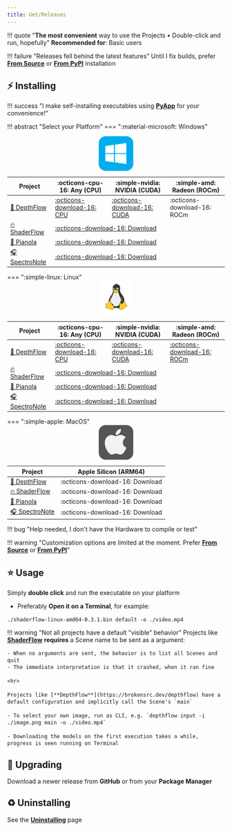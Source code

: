 ```yaml
---
title: Get/Releases
---
```


!!! quote "**The most convenient** way to use the Projects • Double-click and run, hopefully"
    **Recommended for**: Basic users

!!! failure "Releases fell behind the latest features"
    Until I fix builds, prefer [**From Source**](site:get/source) or [**From PyPI**](site:get/pypi) installation

## ⚡️ Installing

!!! success "I make self-installing executables using [**PyApp**](https://github.com/ofek/pyapp) for your convenience!"

!!! abstract "Select your Platform"
    === ":material-microsoft: Windows"
        <div align="center"><img src="https://raw.githubusercontent.com/edent/SuperTinyIcons/master/images/svg/windows.svg" style="vertical-align: middle; border-radius: 20%;" width="80"></div>
        <table>
            <thead>
                <tr>
                    <th>Project</th>
                    <th>:octicons-cpu-16: Any (CPU)</th>
                    <th>:simple-nvidia: NVIDIA (CUDA)</th>
                    <th>:simple-amd: Radeon (ROCm)</th>
                </tr>
            </thead>
            <tbody>
                <tr>
                    <td><a class="md-button md-button--stretch md-button--elegant" href="site:depthflow">🌊 DepthFlow</a></td>
                    <td><a class="md-button md-button--primary md-button--stretch" href="https://github.com/BrokenSource/DepthFlow/releases/latest/download/depthflow-cpu-windows-amd64-latest.exe">:octicons-download-16: CPU</a></td>
                    <td><a class="md-button md-button--primary md-button--stretch" href="https://github.com/BrokenSource/DepthFlow/releases/latest/download/depthflow-cuda-windows-amd64-latest.exe">:octicons-download-16: CUDA</a></td>
                    <td><a class="md-button md-button--primary md-button--stretch md-button--disabled">:octicons-download-16: ROCm</a></td>
                </tr>
                <tr>
                    <td><a class="md-button md-button--stretch md-button--elegant" href="site:shaderflow">🔥 ShaderFlow</a></td>
                    <td colspan="3"><a class="md-button md-button--primary md-button--stretch" href="https://github.com/BrokenSource/ShaderFlow/releases/latest/download/shaderflow-windows-amd64-latest.exe">:octicons-download-16: Download</a></td>
                </tr>
                <tr>
                    <td><a class="md-button md-button--stretch md-button--elegant" href="site:pianola">🎹 Pianola</a></td>
                    <td colspan="3"><a class="md-button md-button--primary md-button--stretch" href="https://github.com/BrokenSource/Pianola/releases/latest/download/pianola-windows-amd64-latest.exe">:octicons-download-16: Download</a></td>
                </tr>
                <tr>
                    <td><a class="md-button md-button--stretch md-button--elegant" href="site:spectronote">🎧 SpectroNote</a></td>
                    <td colspan="3"><a class="md-button md-button--primary md-button--stretch" href="https://github.com/BrokenSource/SpectroNote/releases/latest/download/spectronote-windows-amd64-latest.exe">:octicons-download-16: Download</a></td>
                </tr>
            </tbody>
        </table>
    === ":simple-linux: Linux"
        <div align="center"><img src="https://raw.githubusercontent.com/edent/SuperTinyIcons/master/images/svg/linux.svg" style="vertical-align: middle; border-radius: 20%;" width="80"></div>
        <table>
            <!-- Horizontal align -->
            <thead>
                <tr>
                    <th>Project</th>
                    <th>:octicons-cpu-16: Any (CPU)</th>
                    <th>:simple-nvidia: NVIDIA (CUDA)</th>
                    <th>:simple-amd: Radeon (ROCm)</th>
                </tr>
            </thead>
            <tbody>
                <tr>
                    <td><a class="md-button md-button--stretch md-button--elegant" href="site:depthflow">🌊 DepthFlow</a></td>
                    <td><a class="md-button md-button--primary md-button--stretch" href="https://github.com/BrokenSource/DepthFlow/releases/latest/download/depthflow-cpu-linux-amd64-latest.bin">:octicons-download-16: CPU</a></td>
                    <td><a class="md-button md-button--primary md-button--stretch" href="https://github.com/BrokenSource/DepthFlow/releases/latest/download/depthflow-cuda-linux-amd64-latest.bin">:octicons-download-16: CUDA</a></td>
                    <td><a class="md-button md-button--primary md-button--stretch" href="https://github.com/BrokenSource/DepthFlow/releases/latest/download/depthflow-rocm-linux-amd64-latest.bin">:octicons-download-16: ROCm</a></td>
                </tr>
                <tr>
                    <td><a class="md-button md-button--stretch md-button--elegant" href="site:shaderflow">🔥 ShaderFlow</a></td>
                    <td colspan="3"><a class="md-button md-button--primary md-button--stretch" href="https://github.com/BrokenSource/ShaderFlow/releases/latest/download/shaderflow-linux-amd64-latest.bin">:octicons-download-16: Download</a></td>
                </tr>
                <tr>
                    <td><a class="md-button md-button--stretch md-button--elegant" href="site:pianola">🎹 Pianola</a></td>
                    <td colspan="3"><a class="md-button md-button--primary md-button--stretch" href="https://github.com/BrokenSource/Pianola/releases/latest/download/pianola-linux-amd64-latest.bin">:octicons-download-16: Download</a></td>
                </tr>
                <tr>
                    <td><a class="md-button md-button--stretch md-button--elegant" href="site:spectronote">🎧 SpectroNote</a></td>
                    <td colspan="3"><a class="md-button md-button--primary md-button--stretch" href="https://github.com/BrokenSource/SpectroNote/releases/latest/download/spectronote-linux-amd64-latest.bin">:octicons-download-16: Download</a></td>
                </tr>
            </tbody>
        </table>
    === ":simple-apple: MacOS"
        <div align="center"><img src="https://raw.githubusercontent.com/edent/SuperTinyIcons/master/images/svg/apple.svg" style="vertical-align: middle; border-radius: 20%;" width="80"></div>
        <table>
            <thead>
                <tr>
                    <th>Project</th>
                    <th colspan="3">Apple Silicon (ARM64)</th>
                </tr>
            </thead>
            <tbody>
                <tr>
                    <td><a class="md-button md-button--stretch md-button--elegant" href="site:depthflow">🌊 DepthFlow</a></td>
                    <td colspan="3"><a class="md-button md-button--primary md-button--stretch md-button--disabled">:octicons-download-16: Download</a></td>
                </tr>
                <tr>
                    <td><a class="md-button md-button--stretch md-button--elegant" href="site:shaderflow">🔥 ShaderFlow</a></td>
                    <td colspan="3"><a class="md-button md-button--primary md-button--stretch md-button--disabled">:octicons-download-16: Download</a></td>
                </tr>
                <tr>
                    <td><a class="md-button md-button--stretch md-button--elegant" href="site:pianola">🎹 Pianola</a></td>
                    <td colspan="3"><a class="md-button md-button--primary md-button--stretch md-button--disabled">:octicons-download-16: Download</a></td>
                </tr>
                <tr>
                    <td><a class="md-button md-button--stretch md-button--elegant" href="site:spectronote">🎧 SpectroNote</a></td>
                    <td colspan="3"><a class="md-button md-button--primary md-button--stretch md-button--disabled">:octicons-download-16: Download</a></td>
                </tr>
            </tbody>
        </table>
        !!! bug "Help needed, I don't have the Hardware to compile or test"

!!! warning "Customization options are limited at the moment. Prefer [**From Source**](site:get/source) or [**From PyPI**](site:get/pypi)"

## ⭐️ Usage
Simply **double click** and run the executable on your platform

- Preferably **Open it on a Terminal**, for example:

```shell title="Terminal"
./shaderflow-linux-amd64-0.3.1.bin default -o ./video.mp4
```

!!! warning "Not all projects have a default "visible" behavior"
    Projects like [**ShaderFlow**](site:shaderflow) **requires** a Scene name to be sent as a argument:

    - When no arguments are sent, the behavior is to list all Scenes and quit
    - The immediate interpretation is that it crashed, when it ran fine

    <hr>

    Projects like [**DepthFlow**](https://brokensrc.dev/depthflow) have a default configuration and implicitly call the Scene's `main`

    - To select your own image, run as CLI, e.g. `depthflow input -i ./image.png main -o ./video.mp4`

    - Downloading the models on the first execution takes a while, progress is seen running on Terminal

## 🚀 Upgrading
Download a newer release from **GitHub** or from your **Package Manager**

## ♻️ Uninstalling
See the <a href="site:uninstalling"><b>Uninstalling</b></a> page
